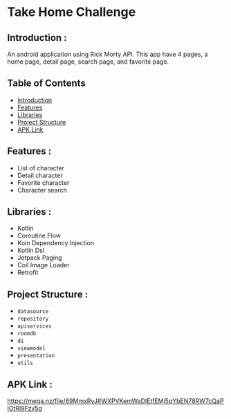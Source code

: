 # Take Home Challenge

## <a name="introduction"></a> Introduction :
An android application using Rick Morty API. This app have 4 pages, a home page, detail page, search page, and favorite page.

## Table of Contents

- [Introduction](#introduction)
- [Features](#features)
- [Libraries](#libraries)
- [Project Structure](#project-structures)
- [APK Link](#apk-link)

## <a name="features"></a> Features :
- List of character
- Detail character
- Favorite character
- Character search


## <a name="libraries"></a> Libraries :
- Kotlin
- Coroutine Flow
- Koin Dependency Injection
- Kotlin Dsl
- Jetpack Paging
- Coil Image Loader
- Retrofit

## <a name="project-structures"></a> Project Structure :
* `datasource`
* `repository`
* `apiservices`
* `roomdb`
* `di`
* `viewmodel`
* `presentation`
* `utils`


## <a name="apk-link"></a> APK Link :
https://mega.nz/file/69MmxRyJ#WXPVKemWaDIEtfEMj5qYbEN78RW7cQaPIOtRl9Fzv5g
